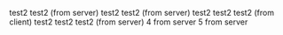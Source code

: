 test2
test2 (from server)
test2 test2 (from server)
test2 test2 test2 (from client)
test2 test2 test2 (from server)
4 from server
5 from server

